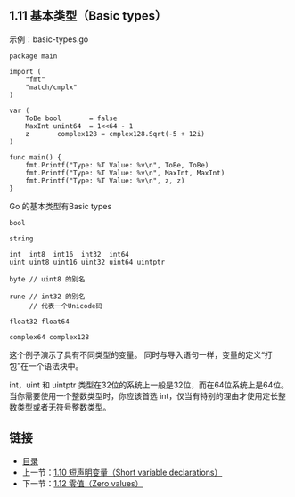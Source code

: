 ## 1.11 基本类型（Basic types）

示例：basic-types.go

	package main

	import (
		"fmt"
		"match/cmplx"
	)

	var (
		ToBe bool		= false
		MaxInt unint64	= 1<<64 - 1
		z		complex128 = cmplex128.Sqrt(-5 + 12i)
	)

	func main() {
		fmt.Printf("Type: %T Value: %v\n", ToBe, ToBe)
		fmt.Printf("Type: %T Value: %v\n", MaxInt, MaxInt)
		fmt.Printf("Type: %T Value: %v\n", z, z)
	}

Go 的基本类型有Basic types

	bool

	string

	int  int8  int16  int32  int64
	uint uint8 uint16 uint32 uint64 uintptr

	byte // uint8 的别名

	rune // int32 的别名
	     // 代表一个Unicode码

	float32 float64

	complex64 complex128
这个例子演示了具有不同类型的变量。 同时与导入语句一样，变量的定义“打包”在一个语法块中。

int，uint 和 uintptr 类型在32位的系统上一般是32位，而在64位系统上是64位。当你需要使用一个整数类型时，你应该首选 int，仅当有特别的理由才使用定长整数类型或者无符号整数类型。

## 链接
* [目录](https://github.com/gnefiy/go-zh/blob/master/tour/directory.md)
* 上一节：[1.10 短声明变量（Short variable declarations）](https://github.com/gnefiy/go-zh/blob/master/tour/basics/01.10.md)
* 下一节：[1.12 零值（Zero values）](https://github.com/gnefiy/go-zh/blob/master/tour/basics/01.12.md)

